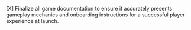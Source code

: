 [X] Finalize all game documentation to ensure it accurately presents gameplay mechanics and onboarding instructions for a successful player experience at launch.